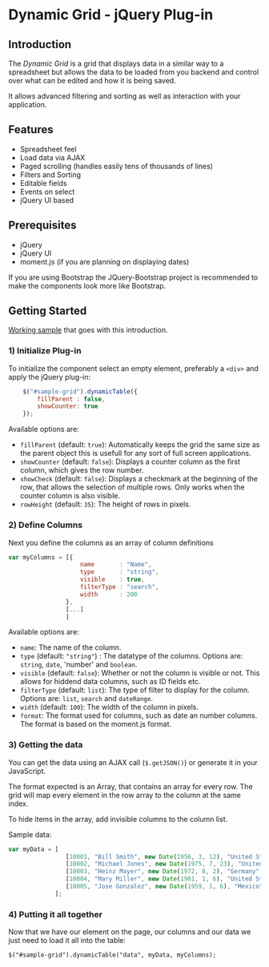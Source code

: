 # Dynamic Grid - jQuery Plug-in

## Introduction

The *Dynamic Grid* is a grid that displays data in a similar way to a spreadsheet
but allows the data to be loaded from you backend and control over what can be
edited and how it is being saved.

It allows advanced filtering and sorting as well as interaction with your 
application.

## Features

 * Spreadsheet feel
 * Load data via AJAX
 * Paged scrolling (handles easily tens of thousands of lines)
 * Filters and Sorting
 * Editable fields
 * Events on select
 * jQuery UI based
 
## Prerequisites

 * jQuery
 * jQuery UI
 * moment.js (if you are planning on displaying dates)
 
If you are using Bootstrap the JQuery-Bootstrap project is recommended to make 
the components look more like Bootstrap.
 
## Getting Started

[Working sample](http://flb-git1/key-lime-box/dynamic-table/blob/master/sample/index.html)
that goes with this introduction.

### 1) Initialize Plug-in

To initialize the component select an empty element, preferably a `<div>`
and apply the jQuery plug-in:

```javascript
    $("#sample-grid").dynamicTable({
        fillParent : false,
        showCounter: true
    });
```

Available options are:

 * `fillParent` (default: `true`): Automatically keeps the grid the same size as 
   the parent object this is usefull for any sort of full screen applications.
 * `showCounter` (default: `false`): Displays a counter column as the first 
   column, which gives the row number.
 * `showCheck` (default: `false`): Displays a checkmark at the beginning of the 
   row, that allows the selection of multiple rows. Only works when the counter
   column is also visible.
 * `rowHeight` (default: `35`): The height of rows in pixels.


### 2) Define Columns

Next you define the columns as an array of column definitions

```javascript
var myColumns = [{
                    name       : "Name",
                    type       : "string",
                    visible    : true,
                    filterType : "search",
                    width      : 200
                },
                [...]
                ]
```

Available options are:

 * `name`: The name of the column.
 * `type` (default: `"string"`) : The datatype of the columns. Options are: `string`, `date`, 'number'
   and `boolean`.
 * `visible` (default: `false`): Whether or not the column is visible or not. This allows for
   hiddend data columns, such as ID fields etc.
 * `filterType` (default: `list`): The type of filter to display for the column.
   Options are: `list`, `search` and `dateRange`.
 * `width` (default: `100`): The width of the column in pixels.
 * `format`: The format used for columns, such as date an number columns. The
   format is based on the moment.js format.
   
### 3) Getting the data

You can get the data using an AJAX call (`$.getJSON()`) or generate it in your
JavaScript.

The format expected is an Array, that contains an array for every row. The
grid will map every element in the row array to the column at the same index.

To hide items in the array, add invisible columns to the column list.

Sample data:

```javascript
var myData = [
                [10001, "Bill Smith", new Date(1956, 3, 12), "United States", "Texas", "English"],
                [10002, "Michael Jones", new Date(1975, 7, 23), "United States", "Florida", "English"],
                [10003, "Heinz Mayer", new Date(1972, 8, 2), "Germany", "Bayern", "German"],
                [10004, "Mary Miller", new Date(1981, 1, 6), "United States", "California", "English"],
                [10005, "Jose Gonzalez", new Date(1959, 1, 6), "Mexico", null, "Spanish"],
             ];
```

### 4) Putting it all together

Now that we have our element on the page, our columns and our data we just need
to load it all into the table:

```
$("#sample-grid").dynamicTable("data", myData, myColumns);
```
